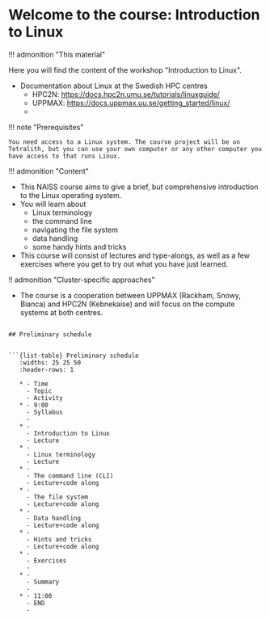 # Welcome to the course: Introduction to Linux

!!! admonition "This material"
   
   Here you will find the content of the workshop "Introduction to Linux". 
   
   - Documentation about Linux at the Swedish HPC centres 
      - HPC2N: https://docs.hpc2n.umu.se/tutorials/linuxguide/
      - UPPMAX: https://docs.uppmax.uu.se/getting_started/linux/
      -  

!!! note "Prerequisites"

    You need access to a Linux system. The course project will be on Tetralith, but you can use your own computer or any other computer you have access to that runs Linux. 

!!! admonition "Content"

   - This NAISS course aims to give a brief, but comprehensive introduction to the Linux operating system.
   - You will learn about
      - Linux terminology
      - the command line
      - navigating the file system
      - data handling
      - some handy hints and tricks 
   - This course will consist of lectures and type-alongs, as well as a few exercises where you get to try out what you have just learned.    

!! admonition "Cluster-specific approaches"

   - The course is a cooperation between UPPMAX (Rackham, Snowy, Bianca) and HPC2N (Kebnekaise) and will focus on the compute systems at both centres. 
```

## Preliminary schedule


```{list-table} Preliminary schedule
   :widths: 25 25 50
   :header-rows: 1

   * - Time
     - Topic
     - Activity
   * - 9:00
     - Syllabus 
     -
   * - 
     - Introduction to Linux
     - Lecture
   * - 
     - Linux terminology
     - Lecture
   * - 
     - The command line (CLI)  
     - Lecture+code along
   * - 
     - The file system
     - Lecture+code along
   * - 
     - Data handling
     - Lecture+code along
   * - 
     - Hints and tricks  
     - Lecture+code along
   * - 
     - Exercises
     - 
   * - 
     - Summary
     - 
   * - 11:00
     - END
     -
  ```  
